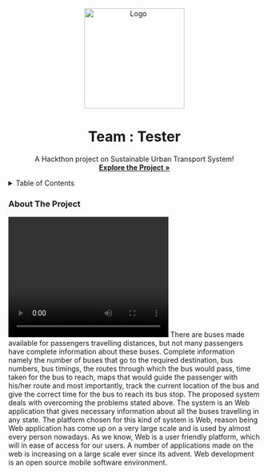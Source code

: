 <div align="center">
  <a href="https://github.com/othneildrew/Best-README-Template">
    <img src="e151885ba4d799b4262cb38259d33fbc.gif" alt="Logo" width="200" height="200">
  </a>
  <h1 align="center">Team : Tester</h1>
  
  <p align="center">
     A Hackthon project on Sustainable Urban Transport System!
    <br />
   <a href="https://lokesh-malviya.github.io/Tester_Sarkari.github.io/" ><strong>Explore the Project »</strong></a>
  </p>
</div>


<!-- TABLE OF CONTENTS -->
<details>
  <summary>Table of Contents</summary>
  <ol>
    <li><a href="#">About The Project</a></li>
    <li><a href="#getting-started">Language Used</a></li>
    <li><a href="#usage">Getting Started</a></li>
    <li><a href="#contributing">Advantages</a></li>
    <li><a href="#license">Problem Faced</a></li>
    <li><a href="#contact">Team Member</a></li>
  </ol>
</details>

<h3>About The Project</h3>
<video width="320" height="240" controls>
  <source src="Testers.mp4" type="video/mp4">
  Your browser does not support the video tag.
</video>
There are buses made available for passengers travelling distances, but not many passengers have complete information about these buses. Complete information namely the number of buses that go to the required destination, bus numbers, bus timings, the routes through which the bus would pass, time taken for the bus to reach, maps that would guide the passenger with his/her route and most importantly, track the current location of the bus and give the correct time for the bus to reach its bus stop. The proposed system deals with overcoming the problems stated above. The system is an Web application that gives necessary information about all the buses travelling in any state. 
The platform chosen for this kind of system is Web, reason being Web application has come up on a very large scale and is used by almost every person nowadays. As we know, Web is a user friendly platform, which will in  ease of access for our users. A number of applications made on the web is increasing on a large scale ever since its advent. Web development is an open source mobile software environment.
